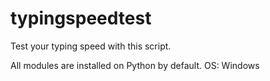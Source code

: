 # typingspeedtest
Test your typing speed with this script.

All modules are installed on Python by default.
OS: Windows
